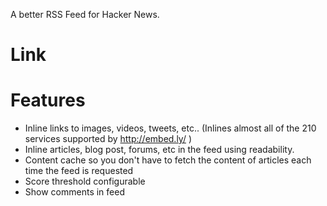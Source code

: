 A better RSS Feed for Hacker News.

# Link

# Features
* Inline links to images, videos, tweets, etc.. (Inlines almost all of the 210 services supported by http://embed.ly/ )
* Inline articles, blog post, forums, etc in the feed using readability.
* Content cache so you don't have to fetch the content of articles each time the feed is requested
* Score threshold configurable
* Show comments in feed


